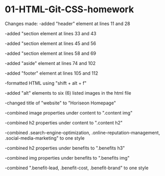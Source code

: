 # 01-HTML-Git-CSS-homework

Changes made:
-added "header" element at lines 11 and 28

-added "section element at lines 33 and 43

-added "section element at lines 45 and 56

-added "section element at lines 58 and 69

-added "aside" element at lines 74 and 102

-added "footer" element at lines 105 and 112

-formatted HTML using "shift + alt + f"

-added "alt" elements to six (6) listed images in the html file

-changed title of "website" to "Horiseon Homepage"

-combined image properties under content to ".content img"

-combined h2 properties under content to ".content h2"

-combined .search-engine-optimization, .online-reputation-management, .social-media-marketing" to one style

-combined h2 properties under benefits to ".benefits h3"

-combined img properties under benefits to ".benefits img"

-combined ".benefit-lead, .benefit-cost, .benefit-brand" to one style

